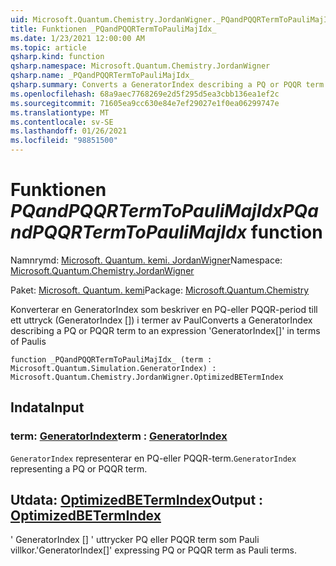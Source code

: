 ```yaml
---
uid: Microsoft.Quantum.Chemistry.JordanWigner._PQandPQQRTermToPauliMajIdx_
title: Funktionen _PQandPQQRTermToPauliMajIdx_
ms.date: 1/23/2021 12:00:00 AM
ms.topic: article
qsharp.kind: function
qsharp.namespace: Microsoft.Quantum.Chemistry.JordanWigner
qsharp.name: _PQandPQQRTermToPauliMajIdx_
qsharp.summary: Converts a GeneratorIndex describing a PQ or PQQR term to an expression 'GeneratorIndex[]' in terms of Paulis
ms.openlocfilehash: 68a9aec7768269e2d5f295d5ea3cbb136ea1ef2c
ms.sourcegitcommit: 71605ea9cc630e84e7ef29027e1f0ea06299747e
ms.translationtype: MT
ms.contentlocale: sv-SE
ms.lasthandoff: 01/26/2021
ms.locfileid: "98851500"
---
```

# <a name="_pqandpqqrtermtopaulimajidx_-function"></a><span data-ttu-id="5b67d-102">Funktionen _PQandPQQRTermToPauliMajIdx_</span><span class="sxs-lookup"><span data-stu-id="5b67d-102">_PQandPQQRTermToPauliMajIdx_ function</span></span>

<span data-ttu-id="5b67d-103">Namnrymd: [Microsoft. Quantum. kemi. JordanWigner](xref:Microsoft.Quantum.Chemistry.JordanWigner)</span><span class="sxs-lookup"><span data-stu-id="5b67d-103">Namespace: [Microsoft.Quantum.Chemistry.JordanWigner](xref:Microsoft.Quantum.Chemistry.JordanWigner)</span></span>

<span data-ttu-id="5b67d-104">Paket: [Microsoft. Quantum. kemi](https://nuget.org/packages/Microsoft.Quantum.Chemistry)</span><span class="sxs-lookup"><span data-stu-id="5b67d-104">Package: [Microsoft.Quantum.Chemistry](https://nuget.org/packages/Microsoft.Quantum.Chemistry)</span></span>


<span data-ttu-id="5b67d-105">Konverterar en GeneratorIndex som beskriver en PQ-eller PQQR-period till ett uttryck (GeneratorIndex []) i termer av Paul</span><span class="sxs-lookup"><span data-stu-id="5b67d-105">Converts a GeneratorIndex describing a PQ or PQQR term to an expression 'GeneratorIndex[]' in terms of Paulis</span></span>

```qsharp
function _PQandPQQRTermToPauliMajIdx_ (term : Microsoft.Quantum.Simulation.GeneratorIndex) : Microsoft.Quantum.Chemistry.JordanWigner.OptimizedBETermIndex
```


## <a name="input"></a><span data-ttu-id="5b67d-106">Indata</span><span class="sxs-lookup"><span data-stu-id="5b67d-106">Input</span></span>

### <a name="term--generatorindex"></a><span data-ttu-id="5b67d-107">term: [GeneratorIndex](xref:Microsoft.Quantum.Simulation.GeneratorIndex)</span><span class="sxs-lookup"><span data-stu-id="5b67d-107">term : [GeneratorIndex](xref:Microsoft.Quantum.Simulation.GeneratorIndex)</span></span>

<span data-ttu-id="5b67d-108">`GeneratorIndex` representerar en PQ-eller PQQR-term.</span><span class="sxs-lookup"><span data-stu-id="5b67d-108">`GeneratorIndex` representing a PQ or PQQR term.</span></span>



## <a name="output--optimizedbetermindex"></a><span data-ttu-id="5b67d-109">Utdata: [OptimizedBETermIndex](xref:Microsoft.Quantum.Chemistry.JordanWigner.OptimizedBETermIndex)</span><span class="sxs-lookup"><span data-stu-id="5b67d-109">Output : [OptimizedBETermIndex](xref:Microsoft.Quantum.Chemistry.JordanWigner.OptimizedBETermIndex)</span></span>

<span data-ttu-id="5b67d-110">' GeneratorIndex [] ' uttrycker PQ eller PQQR term som Pauli villkor.</span><span class="sxs-lookup"><span data-stu-id="5b67d-110">'GeneratorIndex[]' expressing PQ or PQQR term as Pauli terms.</span></span>